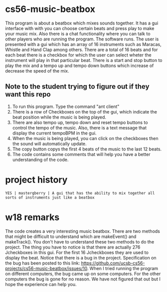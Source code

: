 cs56-music-beatbox
==================

This program is about a beatbox which mixes sounds together. It has a gui interface with with you can choose certain beats and press play to make your music mix. Also there is a chat functionality where you can talk to other players who are running the program. The software runs. The user is presented with a gui which has an array of 16 instruments such as Maracas, Whistle and Hand Clap among others. There are a total of 16 beats and for each beat there is a checkbox for which the user can select wheter the instrument will play in that particular beat. There is a start and stop button to play the mix and a tempo up and tempo down buttons which increase of decrease the speed of the mix.

Note to the student trying to figure out if they want this repo
---------------------------------------------------------------
1. To run this program. Type the command "ant client"
2. There is a row of Checkboxes on the top of the gui, which indicate the beat position while the music is being played.
3. There are also tempo up, tempo down and reset tempo buttons to control the tempo of the music. Also, there is a text message that display the current tempoBPM in the gui.
4. When the music is being played, you can click on the checkboxes then the sound will automatically update.
5. The copy button copys the first 4 beats of the music to the last 12 beats.
6. The code contains some comments that will help you have a better understanding of the code.



project history
===============
```
YES | mastergberry | A gui that has the ability to mix together all sorts of instruments just like a beatbox
```
w18 remarks
==================

The code creates a very interesting music beatbox. There are two methods that might be difficult to understand which are makeEvent() and makeTrack(). You don't have to understand these two methods to do the project. The thing you have to notice is that there are actually 276 Jcheckboxes in this gui. For the first 16 Jcheckboxes they are used to display the beat. Notice that there is a bug in the project. Specification on the bug has been posted to this link: https://github.com/ucsb-cs56-projects/cs56-music-beatbox/issues/10. When I tried running the program on different computers, the bug came up on some computers. For the other computers the bug is gone for no reason. We have not figured that out but I hope the experience can help you. 
